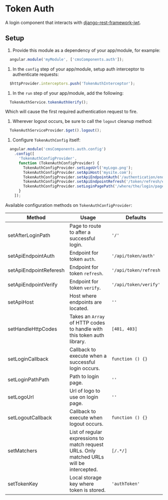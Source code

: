 # Token Auth
A login component that interacts with [django-rest-framework-jwt](https://github.com/GetBlimp/django-rest-framework-jwt).

## Setup
1. Provide this module as a dependency of your app/module, for example:
  ```js
    angular.module('myModule', ['cmsComponents.auth']);
  ```

1. In the `config` step of your app/module, setup auth interceptor to authenticate requests:
  ```js
    $httpProvider.interceptors.push('TokenAuthInterceptor');
  ```

1. In the `run` step of your app/module, add the following:
  ```js
    TokenAuthService.tokenAuthVerify();
  ```
  Which will cause the first required authentication request to fire.

1. Wherever logout occurs, be sure to call the `logout` cleanup method:
  ```js
    TokenAuthServiceProvider.$get().logout();
  ```

1. Configure `TokenAuthConfig` itself:
  ```js
    angular.module('cmsComponents.auth.config')
      .config([
        'TokenAuthConfigProvider',
        function (TokenAuthConfigProvider) {
          TokenAuthConfigProvider.setLogoUrl('myLogo.png');
          TokenAuthConfigProvider.setApiHost('mysite.com');
          TokenAuthConfigProvider.setApiEndpointAuth('/authentication/endpoint/provided/by/api');
          TokenAuthConfigProvider.setApiEndpointRefresh('/token/refresh/endpoint/provied/by/api');
          TokenAuthConfigProvider.setLoginPagePath('/where/the/login/page/is/hosted');
        }
      ]);
  ```
  
  Available configuration methods on `TokenAuthConfigProvider`:

  | Method    | Usage    | Defaults    |
  | --------- | -------- | ----------- |
  | setAfterLoginPath | Page to route to after a successful login. | `'/'` |
  | setApiEndpointAuth | Endpoint for token `auth`. | `'/api/token/auth'` |
  | setApiEndpointReferesh | Endpoint for token `refresh`. | `'/api/token/refresh` |
  | setApiEndpointVerify | Endpoint for token `verify`. | `'/api/token/verify'` |
  | setApiHost | Host where endpoints are located. | `''` |
  | setHandleHttpCodes | Takes an `Array` of HTTP codes to handle with this token auth library. | `[401, 403]` |
  | setLoginCallback | Callback to execute when a successful login occurs. | `function () {}` |
  | setLoginPathPath | Path to login page. | `''` |
  | setLogoUrl | Url of logo to use on login page. | `''` |
  | setLogoutCallback | Callback to execute when logout occurs. | `function () {}` |
  | setMatchers | List of regular expressions to match request URLs. Only matched URLs will be intercepted. | `[/.*/]` |
  | setTokenKey | Local storage key where token is stored. | `'authToken'` |
